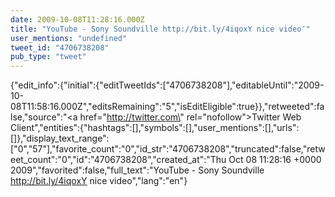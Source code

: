 ```yaml
---
date: 2009-10-08T11:28:16.000Z
title: "YouTube - Sony Soundville http://bit.ly/4iqoxY nice video″"
user_mentions: "undefined"
tweet_id: "4706738208"
pub_type: "tweet"
---
```

{"edit_info":{"initial":{"editTweetIds":["4706738208"],"editableUntil":"2009-10-08T11:58:16.000Z","editsRemaining":"5","isEditEligible":true}},"retweeted":false,"source":"<a href=\"http://twitter.com\" rel=\"nofollow\">Twitter Web Client</a>","entities":{"hashtags":[],"symbols":[],"user_mentions":[],"urls":[]},"display_text_range":["0","57"],"favorite_count":"0","id_str":"4706738208","truncated":false,"retweet_count":"0","id":"4706738208","created_at":"Thu Oct 08 11:28:16 +0000 2009","favorited":false,"full_text":"YouTube - Sony Soundville http://bit.ly/4iqoxY nice video","lang":"en"}
